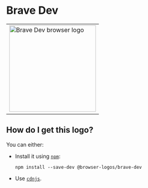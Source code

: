 # Brave Dev

<table>
    <tr height=240>
        <td>
            <a href="https://github.com/alrra/browser-logos/tree/07ecf88bd289a59d882cb01e1237eb543541f8bc/src/brave-dev">
                <img width=230 src="https://raw.githubusercontent.com/alrra/browser-logos/07ecf88bd289a59d882cb01e1237eb543541f8bc/src/brave-dev/brave-dev.svg?sanitize=true" alt="Brave Dev browser logo">
            </a>
        </td>
    </tr>
</table>

## How do I get this logo?

You can either:

* Install it using [`npm`][npm]:

  `npm install --save-dev @browser-logos/brave-dev`

* Use [`cdnjs`][cdnjs].

<!-- Link labels: -->

[cdnjs]: https://cdnjs.com/libraries/browser-logos
[npm]: https://www.npmjs.com/

